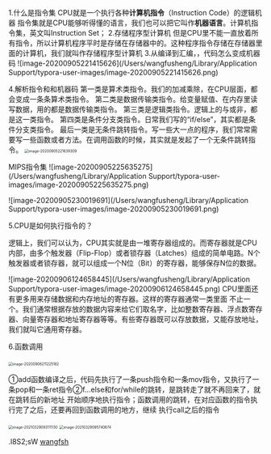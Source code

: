1.什么是指令集
	CPU就是一个执行各种**计算机指令**（Instruction Code）的逻辑机器
    指令集就是CPU能够听得懂的语言，我们也可以把它叫作**机器语言**。计算机指令集，英文叫Instruction Set；
2.存储程序型计算机
	但是CPU里不能一直放着所有指令，所以计算机程序平时是存储在存储器中的。这种程序指令存储在存储器里面的计算机，我们就叫作存储程序型计算机
3.从编译到汇编，，代码怎么变成机器码
	![image-20200905221415626](/Users/wangfusheng/Library/Application Support/typora-user-images/image-20200905221415626.png)

4.解析指令和和机器码
	第一类是算术类指令。我们的加减乘除，在CPU层面，都会变成一条条算术类指令。 
	第二类是数据传输类指令。给变量赋值、在内存里读写数据，用的都是数据传输类指令。 
	第三类是逻辑类指令。逻辑上的与或非，都是这一类指令。 
	第四类是条件分支类指令。日常我们写的“if/else”，其实都是条件分支类指令。 
	最后一类是无条件跳转指令。写一些大一点的程序，我们常常需要写一些函数或者方法。在调用函数的时候，其实就是发起了一个无条件跳转指令。
<img src="/Users/wangfusheng/Library/Application Support/typora-user-images/image-20200905221639309.png" alt="image-20200905221639309" style="zoom:50%;" />

MIPS指令集
![image-20200905225635275](/Users/wangfusheng/Library/Application Support/typora-user-images/image-20200905225635275.png)

![image-20200905230019691](/Users/wangfusheng/Library/Application Support/typora-user-images/image-20200905230019691.png)

5.CPU是如何执行指令的？

​		逻辑上，我们可以认为，CPU其实就是由一堆寄存器组成的。而寄存器就是CPU内部，由多个触发器（Flip-Flop）或者锁存器（Latches）组成的简单电路。N个触发器或者锁存器，就可以组成一个N位（Bit）的寄存器，能够保存N位的数据。

![image-20200906124658445](/Users/wangfusheng/Library/Application Support/typora-user-images/image-20200906124658445.png)		CPU里面还有更多用来存储数据和内存地址的寄存器。这样的寄存器通常一类里面 不止一个。我们通常根据存放的数据内容来给它们取名字，比如整数寄存器、浮点数寄存器、向量寄存器和地址寄存器等等。有些寄存器既可以存放数据，又能存放地址，我们就叫它通用寄存器。

6.函数调用

​	<img src="/Users/wangfusheng/Library/Application Support/typora-user-images/image-20200906211225182.png" alt="image-20200906211225182" style="zoom:50%;" />

​	①add函数编译之后，代码先执行了一条push指令和一条mov指令，又执行了一条pop和一条ret指令
​	②f…else和for/while的跳转，是跳转走了就不再回来了，就在跳转后的新地址 开始顺序地执行指令；函数调用的跳转，在对应函数的指令执行完了之后，还要再回到函数调用的地方，继续 执行call之后的指令

<img src="/Users/wangfusheng/Library/Application Support/typora-user-images/image-20210329093111130.png" alt="image-20210329093111130" style="zoom:50%;" />

<img src="/Users/wangfusheng/Library/Application Support/typora-user-images/image-20210329095740674.png" alt="image-20210329095740674" style="zoom:50%;" />

.l8S2;sW   [ wangfsh](javascript:void(0);)

